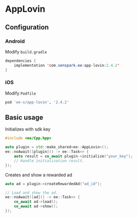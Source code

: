 # AppLovin
## Configuration
### Android
Modify `build.gradle`
```java
dependencies {
    implementation 'com.senspark.ee:app-lovin:2.4.2'
}
```

### iOS
Modify `Podfile`
```ruby
pod 'ee-x/app-lovin', '2.4.2'
```

## Basic usage
Initializes with sdk key
```cpp
#include <ee/Cpp.hpp>

auto plugin = std::make_shared<ee::AppLovin>();
ee::noAwait([plugin]() -> ee::Task<> {
    auto result = co_await plugin->initialize("your_key");
    // Handle initialization result.
});
```

Creates and show a rewarded ad
```cpp
auto ad = plugin->createRewardedAd("ad_id");

// Load and show the ad.
ee::noAwait([ad]() -> ee::Task<> {
    co_await ad->load();
    co_await ad->show();
});
```